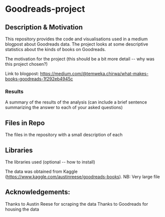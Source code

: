 # Goodreads-project

## Description & Motivation
This repository provides the code and visualisations used in a medium blogpost about Goodreads data. The project looks at some descriptive statistics about the kinds of books on Goodreads. 

The motivation for the project (this should be a bit more detail -- why was this project chosen?)

Link to blogpost: https://medium.com/@temweka.chirwa/what-makes-books-goodreads-1f292eb4945c

### Results
A summary of the results of the analysis (can include a brief sentence summarizing the answer to each of your asked questions)

## Files in Repo
The files in the repository with a small description of each

## Libraries
The libraries used (optional -- how to install)


The data was obtained from Kaggle (https://www.kaggle.com/austinreese/goodreads-books). NB: Very large file

## Acknowledgements: 
Thanks to Austin Reese for scraping the data 
Thanks to Goodreads for housing the data 
